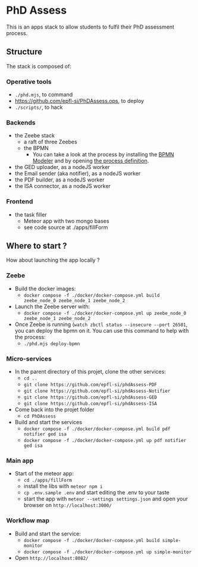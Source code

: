 # PhD Assess

This is an apps stack to allow students to fulfil their PhD assessment process.

## Structure

The stack is composed of:

### Operative tools
- `./phd.mjs`, to command
- https://github.com/epfl-si/PhDAssess.ops, to deploy
- `./scripts/`, to hack

### Backends
- the Zeebe stack
    - a raft of three Zeebes
    - the BPMN
      - You can take a look at the process by installing the [BPMN Modeler](https://camunda.com/download/modeler/) and by opening [the process definition](https://github.com/epfl-si/PhDAssess-meta/blob/main/bpmn/phdAssessProcess.bpmn).
- the GED uploader, as a nodeJS worker
- the Email sender (aka notifier), as a nodeJS worker
- the PDF builder, as a nodeJS worker
- the ISA connector, as a nodeJS worker

### Frontend
- the task filler
    - Meteor app with two mongo bases
    - see code source at ./apps/fillForm


## Where to start ?

How about launching the app locally ?

### Zeebe

- Build the docker images:
  - `docker compose -f ./docker/docker-compose.yml build zeebe_node_0 zeebe_node_1 zeebe_node_2`
- Launch the Zeebe server with:
  - `docker compose -f ./docker/docker-compose.yml up zeebe_node_0 zeebe_node_1 zeebe_node_2`
- Once Zeebe is running (`watch zbctl status --insecure --port 26501`, you can deploy the bpmn on it.
  You can use this command to help with the process:
  - `./phd.mjs deploy-bpmn`

### Micro-services

- In the parent directory of this projet, clone the other services:
  - `cd ..`
  - `git clone https://github.com/epfl-si/phdAssess-PDF`
  - `git clone https://github.com/epfl-si/phdAssess-Notifier`
  - `git clone https://github.com/epfl-si/phdAssess-GED`
  - `git clone https://github.com/epfl-si/phdAssess-ISA`
- Come back into the projet folder
  - `cd PhDAssess`
- Build and start the services
  - `docker compose -f ./docker/docker-compose.yml build pdf notifier ged isa`
  - `docker compose -f ./docker/docker-compose.yml up pdf notifier ged isa`

### Main app

- Start of the meteor app:
  - `cd ./apps/fillForm`
  - install the libs with `meteor npm i`
  - `cp .env.sample .env` and start editing the .env to your taste
  - start the app with `meteor --settings settings.json` and open your browser on `http://localhost:3000/`

### Workflow map
- Build and start the service:
  - `docker compose -f ./docker/docker-compose.yml build simple-monitor`
  - `docker compose -f ./docker/docker-compose.yml up simple-monitor`
- Open `http://localhost:8082/`
